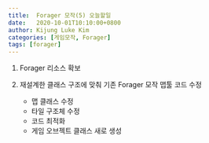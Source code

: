 ```yaml
---
title:  Forager 모작(5) 오늘할일
date:   2020-10-01T10:10:00+0800
author: Kijung Luke Kim
categories: [게임모작, Forager]
tags: [forager]
---
```

1. Forager 리소스 확보

3. 재설계한 클래스 구조에 맞춰 기존 Forager 모작 맵툴 코드 수정
    - 맵 클래스 수정
    - 타일 구조체 수정
    - 코드 최적화
    - 게임 오브젝트 클래스 새로 생성 